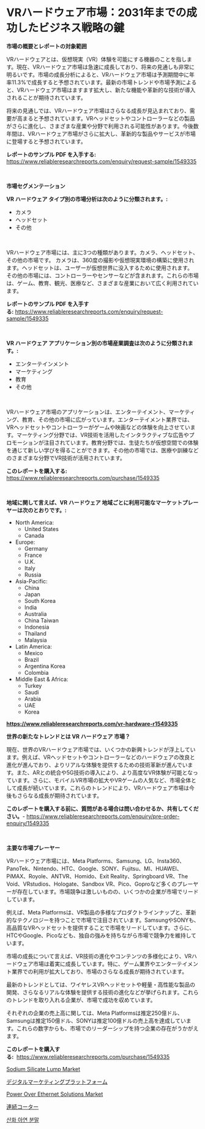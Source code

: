 <p><h1>VRハードウェア市場：2031年までの成功したビジネス戦略の鍵</h1></p><p><strong>市場の概要とレポートの対象範囲</strong></p>
<p><p>VRハードウェアとは、仮想現実（VR）体験を可能にする機器のことを指します。現在、VRハードウェア市場は急速に成長しており、将来の見通しも非常に明るいです。市場の成長分析によると、VRハードウェア市場は予測期間中に年率11.3%で成長すると予想されています。最新の市場トレンドや市場予測によると、VRハードウェア市場はますます拡大し、新たな機能や革新的な技術が導入されることが期待されています。</p><p>将来の見通しでは、VRハードウェア市場はさらなる成長が見込まれており、需要が高まると予想されています。VRヘッドセットやコントローラーなどの製品がさらに進化し、さまざまな産業や分野で利用される可能性があります。今後数年間は、VRハードウェア市場がさらに拡大し、革新的な製品やサービスが市場に登場すると予想されています。</p></p>
<p><strong>レポートのサンプル PDF を入手する:</strong> <a href="https://www.reliableresearchreports.com/enquiry/request-sample/1549335">https://www.reliableresearchreports.com/enquiry/request-sample/1549335</a></p>
<p>&nbsp;</p>
<p><strong>市場セグメンテーション</strong></p>
<p><strong>VR ハードウェア タイプ別の市場分析は次のように分類されます。:</strong></p>
<p><ul><li>カメラ</li><li>ヘッドセット</li><li>その他</li></ul></p>
<p>&nbsp;</p>
<p><p>VRハードウェア市場には、主に3つの種類があります。カメラ、ヘッドセット、その他の市場です。 カメラは、360度の撮影や仮想現実環境の構築に使用されます。ヘッドセットは、ユーザーが仮想世界に没入するために使用されます。 その他の市場には、コントローラーやセンサーなどが含まれます。これらの市場は、ゲーム、教育、観光、医療など、さまざまな産業において広く利用されています。</p></p>
<p><strong>レポートのサンプル PDF を入手する:</strong>&nbsp;<a href="https://www.reliableresearchreports.com/enquiry/request-sample/1549335">https://www.reliableresearchreports.com/enquiry/request-sample/1549335</a></p>
<p>&nbsp;</p>
<p><strong> VR ハードウェア アプリケーション別の市場産業調査は次のように分類されます。:</strong></p>
<p><ul><li>エンターテインメント</li><li>マーケティング</li><li>教育</li><li>その他</li></ul></p>
<p>&nbsp;</p>
<p><p>VRハードウェア市場のアプリケーションは、エンターテイメント、マーケティング、教育、その他の市場に広がっています。エンターテイメント業界では、VRヘッドセットやコントローラーがゲームや映画などの体験を向上させています。マーケティング分野では、VR技術を活用したインタラクティブな広告やプロモーションが注目されています。教育分野では、生徒たちが仮想空間での体験を通じて新しい学びを得ることができます。その他の市場では、医療や訓練などのさまざまな分野でVR技術が活用されています。</p></p>
<p><strong>このレポートを購入する:</strong>&nbsp; <a href="https://www.reliableresearchreports.com/purchase/1549335">https://www.reliableresearchreports.com/purchase/1549335</a></p>
<p>&nbsp;</p>
<p><strong>地域に関して言えば、VR ハードウェア 地域ごとに利用可能なマーケットプレーヤーは次のとおりです。:</strong></p>
<p><ul>
    <li>
        North America:
        <ul>
            <li>United States</li>
            <li>Canada</li>
        </ul>
    </li>
    <li>
        Europe:
        <ul>
            <li>Germany</li>
            <li>France</li>
            <li>U.K.</li>
            <li>Italy</li>
            <li>Russia</li>
        </ul>
    </li>
    <li>
        Asia-Pacific:
        <ul>
            <li>China</li>
            <li>Japan</li>
            <li>South Korea</li>
            <li>India</li>
            <li>Australia</li>
            <li>China Taiwan</li>
            <li>Indonesia</li>
            <li>Thailand</li>
            <li>Malaysia</li>
        </ul>
    </li>
    <li>
        Latin America:
        <ul>
            <li>Mexico</li>
            <li>Brazil</li>
            <li>Argentina Korea</li>
            <li>Colombia</li>
        </ul>
    </li>
    <li>
        Middle East & Africa:
        <ul>
            <li>Turkey</li>
            <li>Saudi</li>
            <li>Arabia</li>
            <li>UAE</li>
            <li>Korea</li>
        </ul>
    </li>
    </ul></p>
<p><strong><a href="https://www.reliableresearchreports.com/vr-hardware-r1549335">https://www.reliableresearchreports.com/vr-hardware-r1549335</a></strong>&nbsp;</p>
<p><strong>世界の新たなトレンドとは VR ハードウェア 市場？</strong></p>
<p><p>現在、世界のVRハードウェア市場では、いくつかの新興トレンドが浮上しています。例えば、VRヘッドセットやコントローラーなどのハードウェアの改良と進化が進んでおり、よりリアルな体験を提供するための技術革新が進んでいます。また、ARとの統合や5G技術の導入により、より高度なVR体験が可能となっています。さらに、モバイルVR市場の拡大やVRゲームの人気など、市場全体として成長が続いています。これらのトレンドにより、VRハードウェア市場は今後もさらなる成長が期待されています。</p></p>
<p><strong>このレポートを購入する前に、質問がある場合は問い合わせるか、共有してください。</strong>- <a href="https://www.reliableresearchreports.com/enquiry/pre-order-enquiry/1549335">https://www.reliableresearchreports.com/enquiry/pre-order-enquiry/1549335</a></p>
<p>&nbsp;</p>
<p><strong>主要な市場プレーヤー</strong></p>
<p><p>VRハードウェア市場には、Meta Platforms、Samsung、LG、Insta360、PanoTek、Nintendo、HTC、Google、SONY、Fujitsu、MI、HUAWEI、PiMAX、Royole、ANTVR、Homido、Exit Reality、Springboard VR、The Void、VRstudios、Hologate、Sandbox VR、Pico、Goproなど多くのプレーヤーが存在しています。市場競争は激しいものの、いくつかの企業が市場でリードしています。</p><p>例えば、Meta Platformsは、VR製品の多様なプロダクトラインナップと、革新的なテクノロジーを持つことで市場で注目されています。SamsungやSONYも、高品質なVRヘッドセットを提供することで市場をリードしています。さらに、HTCやGoogle、Picoなども、独自の強みを持ちながら市場で競争力を維持しています。</p><p>市場の成長について言えば、VR技術の進化やコンテンツの多様化により、VRハードウェア市場は着実に成長しています。特に、ゲーム業界やエンターテイメント業界での利用が拡大しており、市場のさらなる成長が期待されています。</p><p>最新のトレンドとしては、ワイヤレスVRヘッドセットや軽量・高性能な製品の開発、さらなるリアルな体験を提供する技術の進化などが挙げられます。これらのトレンドを取り入れる企業が、市場で成功を収めています。</p><p>それぞれの企業の売上高に関しては、Meta Platformsは推定250億ドル、Samsungは推定150億ドル、SONYは推定100億ドルの売上高を達成しています。これらの数字からも、市場でのリーダーシップを持つ企業の存在がうかがえます。</p></p>
<p><strong>このレポートを購入する:</strong>&nbsp;&nbsp;<a href="https://www.reliableresearchreports.com/purchase/1549335">https://www.reliableresearchreports.com/purchase/1549335</a></p>
<p><p><a href="https://issuu.com/reportprime-2/docs/sodium-silicate-lump-market-size-2030.pptx">Sodium Silicate Lump Market</a></p><p><a href="https://github.com/zjkmgcs938405/Market-Research-Report-List-2/blob/main/381786856106.md">デジタルマーケティングプラットフォーム</a></p><p><a href="https://www.linkedin.com/pulse/power-over-ethernet-solutions-market-analysis-its-cagr-segmentation-n7kjf">Power Over Ethernet Solutions Market</a></p><p><a href="https://github.com/roulaayoub-saad/Market-Research-Report-List-1/blob/main/585308656107.md">連続コーター</a></p><p><a href="https://github.com/rcabello548/Market-Research-Report-List-1/blob/main/818654854227.md">산화 아연 분말</a></p></p>